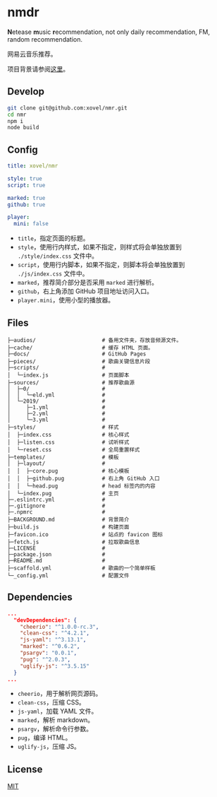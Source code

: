 # nmdr

**N**etease **m**usic **r**ecommendation, not only daily recommendation, FM, random recommendation.

网易云音乐推荐。

项目背景请参阅[这里](./BACKGROUND.md)。

## Develop

```bash
git clone git@github.com:xovel/nmr.git
cd nmr
npm i
node build
```

## Config

```yml
title: xovel/nmr

style: true
script: true

marked: true
github: true

player:
  mini: false
```

- `title`，指定页面的标题。
- `style`，使用行内样式，如果不指定，则样式将会单独放置到 `./style/index.css` 文件中。
- `script`，使用行内脚本，如果不指定，则脚本将会单独放置到 `./js/index.css` 文件中。
- `marked`，推荐简介部分是否采用 `marked` 进行解析。
- `github`，右上角添加 GitHub 项目地址访问入口。
- `player.mini`，使用小型的播放器。

## Files

```
├─audios/                     # 备用文件夹，存放音频源文件。
├─cache/                      # 缓存 HTML 页面。
├─docs/                       # GitHub Pages
├─pieces/                     # 歌曲关键信息片段
├─scripts/                    #
│  └─index.js                 # 页面脚本
├─sources/                    # 推荐歌曲源
│  ├─0/                       #
│  │  └─eld.yml               #
│  └─2019/                    #
│     ├─1.yml                 #
│     ├─2.yml                 #
│     └─3.yml                 #
├─styles/                     # 样式
│  ├─index.css                # 核心样式
│  ├─listen.css               # 试听样式
│  └─reset.css                # 全局重置样式
├─templates/                  # 模板
│  ├─layout/                  #
│  │  ├─core.pug              # 核心模板
│  │  ├─github.pug            # 右上角 GitHub 入口
│  │  └─head.pug              # head 标签内的内容
│  └─index.pug                # 主页
├─.eslintrc.yml               #
├─.gitignore                  #
├─.npmrc                      #
├─BACKGROUND.md               # 背景简介
├─build.js                    # 构建页面
├─favicon.ico                 # 站点的 favicon 图标
├─fetch.js                    # 拉取歌曲信息
├─LICENSE                     #
├─package.json                #
├─README.md                   #
├─scaffold.yml                # 歌曲的一个简单样板
└─_config.yml                 # 配置文件
```

## Dependencies

```json
...
  "devDependencies": {
    "cheerio": "^1.0.0-rc.3",
    "clean-css": "^4.2.1",
    "js-yaml": "^3.13.1",
    "marked": "^0.6.2",
    "psargv": "0.0.1",
    "pug": "^2.0.3",
    "uglify-js": "^3.5.15"
  }
...
```

- `cheerio`，用于解析网页源码。
- `clean-css`，压缩 CSS。
- `js-yaml`，加载 YAML 文件。
- `marked`，解析 markdown。
- `psargv`，解析命令行参数。
- `pug`，编译 HTML。
- `uglify-js`，压缩 JS。

## License

[MIT](./LICENSE)
